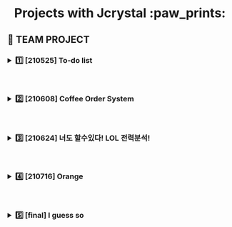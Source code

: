 <h1 align='center'> Projects with Jcrystal :paw_prints: </h1>

<h2> 📗 TEAM PROJECT
&nbsp;&nbsp;&nbsp;<h3><details><summary>1️⃣ [210525] To-do list </summary>
  <h6> &nbsp; 1. README.md 제작 및 디자인</p>
       &nbsp; 2. Used Tech</p>
       &nbsp;&nbsp; : python(jupyter notebook)</p>
       &nbsp; 3. login part coding</p>
  <h3> &nbsp;:heavy_check_mark: GitHub LINK</p>
  <a href = "https://github.com/Yejin-Ha/To-do-List"><h6>&nbsp;&nbsp;: To-do list [MASTER] LINK</a>
</details>
     
<!--두번째 프로젝트-->
&nbsp;&nbsp;&nbsp;<h3><details><summary>:two: [210608] Coffee Order System </summary></p>
<h3> &nbsp;:heavy_check_mark: My role</p>
<h6> &nbsp; 1. GitHub 업로드</p>
     &nbsp; 2. 시나리오 구상</p>
     &nbsp; 3. 문제출제 글 다듬기</p>
     &nbsp; 4. No_4 제작</p>
<h3> &nbsp;:heavy_check_mark: GitHub LINK</p>
<a href = "https://github.com/sujeong-jang-creator/Coffee_order_system"><h6>&nbsp;&nbsp;: Coffee Order System [MAIN] LINK</a></details>

<!--세번째 프로젝트-->
&nbsp;&nbsp;&nbsp;<h3><details><summary>:three: [210624] 너도 할수있다! LOL 전력분석! </summary></p>
<h3> &nbsp;:heavy_check_mark: My role</p>
<h6> &nbsp; 1. diagrams 제작</p>
     &nbsp; 2. Github 및 협업환경 설정 및 관리</p>
     &nbsp; 3. CSS / html 제작 및 디자인</p>
     &nbsp;&nbsp;&nbsp;: 필요한 image illustration 제작</p>
     &nbsp; 4. Flask 코드와 html 연결 및 정리작업 </p>
     &nbsp; 5. 코드제작 서포트</p>
     &nbsp;&nbsp;&nbsp; - table data 입력</p>
     &nbsp;&nbsp;&nbsp; - app.py 제작</p>
<h3> &nbsp;:heavy_check_mark: GitHub LINK</p>
<a href = "https://github.com/sujeong-jang-creator/JSJB_MiniProject"><h6>&nbsp;&nbsp;: Coffee Order System [MAIN] LINK</a></details>


<!--네번째 프로젝트-->
&nbsp;&nbsp;&nbsp;<h3><details><summary>:four: [210716] Orange </summary></p>
<h3> &nbsp;:heavy_check_mark: My role</p>
<h6> &nbsp; 1. 데이터수집</p>
     &nbsp; 2. 화면개발</p>
     &nbsp; 3. 웹크롤링</p>
<h3> &nbsp;:heavy_check_mark: GitHub LINK</p>
<a href = "https://github.com/Yejin-Ha/Team_Alphaca/tree/master/0716_miniProject"><h6>&nbsp;&nbsp;: Coffee Order System [MAIN] LINK</a></details>

<!--다섯번째 프로젝트-->
&nbsp;&nbsp;&nbsp;<h3><details><summary>:five: [final] I guess so </summary></p>
<h3> &nbsp;:heavy_check_mark: My role</p>
1) 사전서류제작
  - 요구사항 정의서 작성 (회원가입, 등급판별, 상세등급판별페이지) 및 통합
  - 화면 설계서 작성 (회원가입, 등급판별, 상세등급판별페이지) 및 통합
  - 프로그램 설계서 및 flow chart 작성 (등급판별, 상세등급 판별)
<h3> &nbsp;:heavy_check_mark: GitHub LINK</p>
<a href = "https://github.com/Yejin-Ha/I_Guess_So"><h6>&nbsp;&nbsp;: Coffee Order System [MAIN] LINK</a></details> 

  
